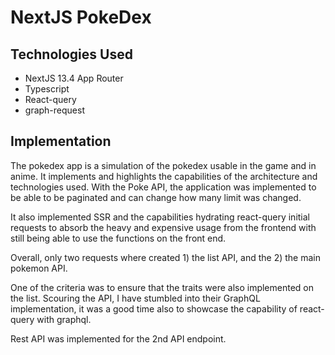 # NextJS PokeDex

## Technologies Used

- NextJS 13.4 App Router
- Typescript
- React-query
- graph-request


## Implementation

The pokedex app is a simulation of the pokedex usable in the game and in anime. It implements and highlights
the capabilities of the architecture and technologies used. With the Poke API, the application was implemented to be able 
to be paginated and can change how many limit was changed.

It also implemented SSR and the capabilities hydrating react-query initial requests to absorb the heavy and
expensive usage from the frontend with still being able to use the functions on the front end.

Overall, only two requests where created 1) the list API, and the 2) the main pokemon API. 

One of the criteria was to ensure that the traits were also implemented on the list. Scouring the API, I have stumbled
into their GraphQL implementation, it was a good time also to showcase the capability of react-query with graphql.

Rest API was implemented for the 2nd API endpoint.

